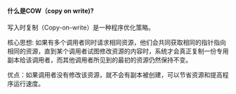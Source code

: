 #### 什么是COW（copy on write)?

写入时复制（Copy-on-write）是一种程序优化策略。

核心思想: 如果有多个调用者同时请求相同资源，他们会共同获取相同的指针指向相同的资源，直到某个调用者试图修改资源的内容时，系统才会真正复制一份专用副本给该调用者，而其他调用者所见到的最初的资源仍然保持不变。

优点：如果调用者没有修改该资源，就不会有副本被创建，可以节省资源和提高程序运行速度。
